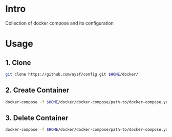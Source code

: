 # Intro

Collection of docker compose and its configuration

# Usage

## 1. Clone

```sh
git clone https://github.com/aysf/config.git $HOME/docker/
```

## 2. Create Container

```sh
docker-compose -f $HOME/docker/docker-compose/path-to/docker-compose.yaml up -d
```

## 3. Delete Container

```sh
docker-compose -f $HOME/docker/docker-compose/path-to/docker-compose.yaml down
```
